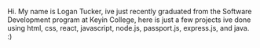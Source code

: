 Hi. My name is Logan Tucker, ive just recently graduated from the Software Development program at Keyin College, here is just a few projects ive done using html, css, react, javascript, node.js, passport.js, express.js, and java. :)
